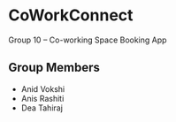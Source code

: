 # CoWorkConnect
Group 10 – Co-working Space Booking App
## Group Members
- Anid Vokshi  
- Anis Rashiti  
- Dea Tahiraj  
